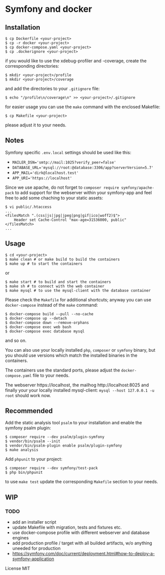 # Symfony and docker

## Installation

    $ cp Dockerfile <your-project>
    $ cp -r docker <your-project>
    $ cp docker-compose.yaml <your-project>
    $ cp .dockerignore <your-project>

if you would like to use the xdebug-profiler and -coverage,
create the corresponding directories:

    $ mkdir <your-project>/profile
    $ mkdir <your-project>/coverage

and add the directories to your `.gitignore` file:

    $ echo "/profile\n/coverage\n" >> <your-project>/.gitignore

for easier usage you can use the `make` command with the enclosed Makefile:

    $ cp Makefile <your-project>

please adjust it to your needs.

## Notes

Symfony specific `.env.local` settings should be used like this:

-   `MAILER_DSN='smtp://mail:1025?verify_peer=false'`
-   `DATABASE_URL='mysql://root:@database:3306/app?serverVersion=5.7'`
-   `APP_MAIL='dirk@localhost.test'`
-   `APP_URI='https://localhost'`

Since we use apache, do not forget to `composer require symfony/apache-pack` to add support for the webserver within
your symfony-app and feel free to add some chaching to your static assets:

    $ vi public/.htaccess
    ...
    <filesMatch ".(css|js|jpg|jpeg|png|gif|ico|woff2)$">
    	Header set Cache-Control "max-age=31536000, public"
    </filesMatch>
    ...

## Usage

    $ cd <your-project>
    $ make clean # or make build to build the containers
    $ make up # to start the containers

or

    $ make start # to build and start the containers
    $ make sh # to connect with the web container
    $ make mysql # to use the mysql-client with the database container

Please check the `Makefile` for additional shortcuts; anyway you can use `docker-compose` instead of the `make` command:

    $ docker-compose build --pull --no-cache
    $ docker-compose up --detach
    $ docker-compose down --remove-orphans
    $ docker-compose exec web bash
    $ docker-compose exec database mysql

and so on.

You can also use your locally installed `php`, `composer` or `symfony` binary, but you should use versions which match the installed binaries in the containers.

The containers use the standard ports, please adjust the `docker-compose.yaml` file to your needs.

The webserver https://localhost, the mailhog http://localhost:8025 and finally your
your locally installed mysql-client: `mysql --host 127.0.0.1 -u root` should work now.

## Recommended

Add the static analysis tool `psalm` to your installation and enable the symfony psalm plugin:

    $ composer require --dev psalm/plugin-symfony
    $ vendor/bin/psalm --init
    $ vendor/bin/psalm-plugin enable psalm/plugin-symfony
    $ make analysis

Add `phpunit` to your project:

    $ composer require --dev symfony/test-pack
    $ php bin/phpunit

to use `make test` update the corresponding `Makefile` section to your needs.

## WIP

### TODO

-   add an installer script
-   update Makefile with migration, tests and fixtures etc.
-   use docker-compose profile with different webserver and database engines
-   add production profile / target with all builded artifacts, w/o anything uneeded for production
-   https://symfony.com/doc/current/deployment.html#how-to-deploy-a-symfony-application

License MIT
